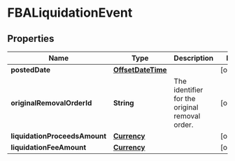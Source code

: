 # FBALiquidationEvent

## Properties
Name | Type | Description | Notes
------------ | ------------- | ------------- | -------------
**postedDate** | [**OffsetDateTime**](OffsetDateTime.md) |  |  [optional]
**originalRemovalOrderId** | **String** | The identifier for the original removal order. |  [optional]
**liquidationProceedsAmount** | [**Currency**](Currency.md) |  |  [optional]
**liquidationFeeAmount** | [**Currency**](Currency.md) |  |  [optional]
